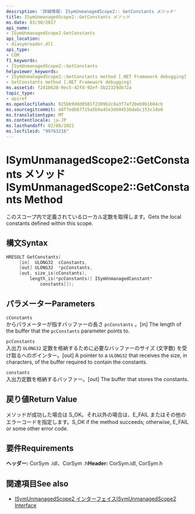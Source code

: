 ```yaml
---
description: '詳細情報: ISymUnmanagedScope2:: GetConstants メソッド'
title: ISymUnmanagedScope2::GetConstants メソッド
ms.date: 03/30/2017
api_name:
- ISymUnmanagedScope2.GetConstants
api_location:
- diasymreader.dll
api_type:
- COM
f1_keywords:
- ISymUnmanagedScope2::GetConstants
helpviewer_keywords:
- ISymUnmanagedScope2::GetConstants method [.NET Framework debugging]
- GetConstants method [.NET Framework debugging]
ms.assetid: f241b620-9ec5-42fd-92ef-3b22329db72a
topic_type:
- apiref
ms.openlocfilehash: 025bb9ddd0501f2309b2c0a3f7af20eb961604cb
ms.sourcegitcommit: ddf7edb67715a5b9a45e3dd44536dabc153c1de0
ms.translationtype: MT
ms.contentlocale: ja-JP
ms.lasthandoff: 02/06/2021
ms.locfileid: "99763216"
---
```

# <a name="isymunmanagedscope2getconstants-method"></a><span data-ttu-id="6929a-103">ISymUnmanagedScope2::GetConstants メソッド</span><span class="sxs-lookup"><span data-stu-id="6929a-103">ISymUnmanagedScope2::GetConstants Method</span></span>

<span data-ttu-id="6929a-104">このスコープ内で定義されているローカル定数を取得します。</span><span class="sxs-lookup"><span data-stu-id="6929a-104">Gets the local constants defined within this scope.</span></span>  
  
## <a name="syntax"></a><span data-ttu-id="6929a-105">構文</span><span class="sxs-lookup"><span data-stu-id="6929a-105">Syntax</span></span>  
  
```cpp  
HRESULT GetConstants(  
     [in]  ULONG32  cConstants,  
     [out] ULONG32  *pcConstants,  
     [out, size_is(cConstants),  
         length_is(*pcConstants)] ISymUnmanagedConstant*
             constants[]);  
```  
  
## <a name="parameters"></a><span data-ttu-id="6929a-106">パラメーター</span><span class="sxs-lookup"><span data-stu-id="6929a-106">Parameters</span></span>  

 `cConstants`  
 <span data-ttu-id="6929a-107">からパラメーターが指すバッファーの長さ `pcConstants` 。</span><span class="sxs-lookup"><span data-stu-id="6929a-107">[in] The length of the buffer that the `pcConstants` parameter points to.</span></span>  
  
 `pcConstants`  
 <span data-ttu-id="6929a-108">入出力 `ULONG32` 定数を格納するために必要なバッファーのサイズ (文字数) を受け取るへのポインター。</span><span class="sxs-lookup"><span data-stu-id="6929a-108">[out] A pointer to a `ULONG32` that receives the size, in characters, of the buffer required to contain the constants.</span></span>  
  
 `constants`  
 <span data-ttu-id="6929a-109">入出力定数を格納するバッファー。</span><span class="sxs-lookup"><span data-stu-id="6929a-109">[out] The buffer that stores the constants.</span></span>  
  
## <a name="return-value"></a><span data-ttu-id="6929a-110">戻り値</span><span class="sxs-lookup"><span data-stu-id="6929a-110">Return Value</span></span>  

 <span data-ttu-id="6929a-111">メソッドが成功した場合は S_OK。それ以外の場合は、E_FAIL またはその他のエラーコードを指定します。</span><span class="sxs-lookup"><span data-stu-id="6929a-111">S_OK if the method succeeds; otherwise, E_FAIL or some other error code.</span></span>  
  
## <a name="requirements"></a><span data-ttu-id="6929a-112">要件</span><span class="sxs-lookup"><span data-stu-id="6929a-112">Requirements</span></span>  

 <span data-ttu-id="6929a-113">**ヘッダー:** CorSym .idl、CorSym .h</span><span class="sxs-lookup"><span data-stu-id="6929a-113">**Header:** CorSym.idl, CorSym.h</span></span>  
  
## <a name="see-also"></a><span data-ttu-id="6929a-114">関連項目</span><span class="sxs-lookup"><span data-stu-id="6929a-114">See also</span></span>

- [<span data-ttu-id="6929a-115">ISymUnmanagedScope2 インターフェイス</span><span class="sxs-lookup"><span data-stu-id="6929a-115">ISymUnmanagedScope2 Interface</span></span>](isymunmanagedscope2-interface.md)
